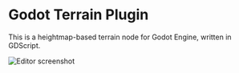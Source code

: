 Godot Terrain Plugin
======================

This is a heightmap-based terrain node for Godot Engine, written in GDScript.

![Editor screenshot](http://zylannprods.fr/lab/godot/terrain_plugin/TerrainEditor_screen3.png)
